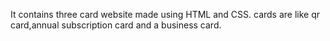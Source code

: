 It contains three card website made using HTML and CSS.
cards are like qr card,annual subscription card and a business card.
